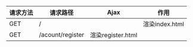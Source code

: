 |请求方法|请求路径|Ajax|作用          |
|--------|--------|----|--------------|
|GET	 |/		  |    |渲染index.html|
|GET	|/acount/register|渲染register.html|

